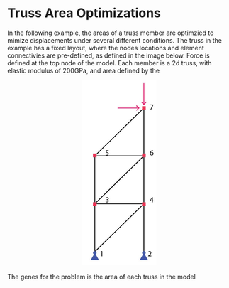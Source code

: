 Truss Area Optimizations
===================

In the following example, the areas of a truss member are optimzied to mimize displacements under several different conditions.
The truss in the example has a fixed layout, where the nodes locations and element connectivies are pre-defined, as defined in the image below.
Force is defined at the top node of the model. Each member is a 2d truss, with elastic modulus of 200GPa, and area defined by the 
<p align="center">

<img src="https://github.com/cslotboom/Naturalize/blob/main/examples/Structural%20Engineering%20Examples/Ex2%20-%20OpenSees%20Optimization%20of%20a%20Truss/Ex2.1%20-%20Truss%20Areas/Truss-Diagram.jpeg" alt="alt text" width=168 height=416>

</p>

The genes for the problem is the area of each truss in the model


